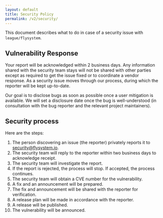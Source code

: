 ```yaml
---
layout: default
title: Security Policy
permalink: /v2/security/
---
```


This document describes what to do in case of a security issue with `league/flysystem`.

## Vulnerability Response

Your report will be acknowledged within 2 business days. Any information shared with
the security team stays will not be shared with other parties except as required to
get the issue fixed or to coordinate a vendor response. As a security issue moves
through our process, during which the reporter will be kept up-to-date.

Our goal is to disclose bugs as soon as possible once a user mitigation is available.
We will set a disclosure date once the bug is well-understood (in consultation with
the bug reporter and the relevant project maintainers).

## Security process

Here are the steps:

1. The person discovering an issue (the reporter) privately reports it to
   <a href="mailto:security@flysystem.io">security@flysystem.io</a>.
2. The security team will reply to the reporter within two business days to acknowledge receipt.
3. The security team will investigate the report.
4. If the report is rejected, the process will stop. If accepted, the process continues.
5. The security team will obtain a CVE number for the vulnerability.
6. A fix and an announcement will be prepared.
7. The fix and announcement will be shared with the reporter for verification.
8. A release plan will be made in accordance with the reporter.
9. A release will be published.
10. The vulnerability will be announced. 
